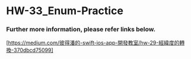 # HW-33_Enum-Practice
### Further more information, please refer links below.
[https://medium.com/彼得潘的-swift-ios-app-開發教室/hw-29-經緯度的轉換-370dbcd75099]
